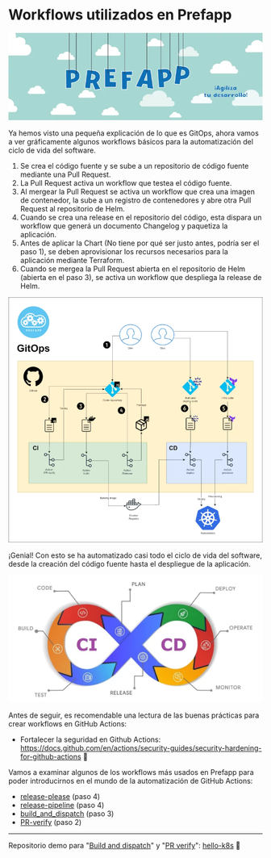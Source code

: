 
# Workflows utilizados en Prefapp

![](../../_media/04_workflow/prefapp_wf.webp)

Ya hemos visto una pequeña explicación de lo que es GitOps, ahora vamos a ver gráficamente algunos workflows básicos para la automatización del ciclo de vida del software. 

1. Se crea el código fuente y se sube a un repositorio de código fuente mediante una Pull Request.
2. La Pull Request activa un workflow que testea el código fuente.
3. Al mergear la Pull Request se activa un workflow que crea una imagen de contenedor, la sube a un registro de contenedores y abre otra Pull Request al repositorio de Helm.
4. Cuando se crea una release en el repositorio del código, esta dispara un workflow que generá un documento Changelog y paquetiza la aplicación.
5. Antes de aplicar la Chart (No tiene por qué ser justo antes, podría ser el paso 1), se deben aprovisionar los recursos necesarios para la aplicación mediante Terraform.
6. Cuando se mergea la Pull Request abierta en el repositorio de Helm (abierta en el paso 3), se activa un workflow que despliega la release de Helm.


<div style="text-align: center;">
  <div style="margin: 0 auto;">

![](../../_media/04_workflow/gitops_prefapp.webp)

  </div>
</div>

¡Genial! Con esto se ha automatizado casi todo el ciclo de vida del software, desde la creación del código fuente hasta el despliegue de la aplicación.

<div style="text-align: center;">
  <div style="margin: 0 auto;">

![](../../_media/04_workflow/cicd.webp)

  </div>
</div>

Antes de seguir, es recomendable una lectura de las buenas prácticas para crear workflows en GitHub Actions:

- Fortalecer la seguridad en Github Actions: https://docs.github.com/en/actions/security-guides/security-hardening-for-github-actions 👀

Vamos a examinar algunos de los workflows más usados en Prefapp para poder introducirnos en el mundo de la automatización de GitHub Actions:

- [release-please](./05_release-please.md) (paso 4)
- [release-pipeline](./07_release-pipeline.md) (paso 4)
- [build_and_dispatch](./06_build_and_dispatch.md) (paso 3)
- [PR-verify](./04_pr_verify.md) (paso 2)

---

Repositorio demo para "[Build and dispatch](https://github.com/prefapp/hello-k8s/blob/main/.github/workflows/build_and_dispatch.yaml)" y "[PR verify](https://github.com/prefapp/hello-k8s/blob/main/.github/workflows/pr_verify.yaml)": [hello-k8s](https://github.com/prefapp/hello-k8s/tree/main/.github) 👀

